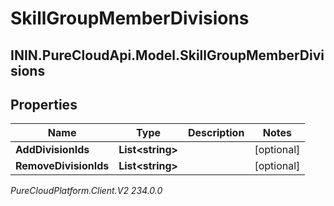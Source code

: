 # SkillGroupMemberDivisions

## ININ.PureCloudApi.Model.SkillGroupMemberDivisions

## Properties

|Name | Type | Description | Notes|
|------------ | ------------- | ------------- | -------------|
| **AddDivisionIds** | **List&lt;string&gt;** |  | [optional] |
| **RemoveDivisionIds** | **List&lt;string&gt;** |  | [optional] |



_PureCloudPlatform.Client.V2 234.0.0_
